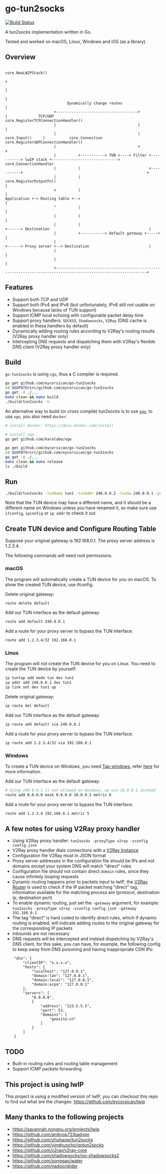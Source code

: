# go-tun2socks

[![Build Status](https://travis-ci.com/eycorsican/go-tun2socks.svg?branch=master)](https://travis-ci.com/eycorsican/go-tun2socks)

A tun2socks implementation written in Go.

Tested and worked on macOS, Linux, Windows and iOS (as a library).

## Overview

```
                                                                          core.NewLWIPStack()
                                                                                   +
                                                                                   |
                                                                                   |
                            Dynamically change routes                              |
                      +-------------------------------------+                      |              TCP/UDP               core.RegisterTCPConnectionHandler()
                      |                                     |                      |
                      |                                     |     core.Input()     |           core.Connection          core.RegisterUDPConnectionHandler()
                      |                                     +                      v
                      |          +-----------> TUN +----> Filter +-----------> lwIP stack +------------------------------> core.ConnectionHandler
                      |          |                               <-----------+                                                        +
                      |          |                            core.RegisterOutputFn()                                                 |
                      v          |                                                                                                    |
Application +-> Routing table +-->                                                                                                    |
                      ^          |                                                                                                    |
                      |          |                                                                                                    |
                      |          |                                   +------> Destination                                             |
                      |          +-----------> Default gateway +-----+                                                                |
                      |                                              +------> Proxy server +--> Destination                           |
                      |                                                                                                               |
                      |                                                                                                               |
                      +---------------------------------------------------------------------------------------------------------------+

```

## Features

- Support both TCP and UDP
- Support both IPv4 and IPv6 (but unfortunately, IPv6 still not usable on Windows because lacks of TUN support)
- Support ICMP local echoing with configurable packet delay time
- Support proxy handlers: `SOCKS5`, `Shadowsocks`, `V2Ray` (DNS cache is enabled in these handlers by default)
- Dynamically adding routing rules according to V2Ray's routing results (V2Ray proxy handler only)
- Intercepting DNS requests and dispatching them with V2Ray's flexible DNS client (V2Ray proxy handler only)

## Build

`go-tun2socks` is using `cgo`, thus a C compiler is required.

```sh
go get github.com/eycorsican/go-tun2socks
cd $GOPATH/src/github.com/eycorsican/go-tun2socks
go get -d ./...
make clean && make build
./build/tun2socks -h
```

An alternative way to build (or cross compile) tun2socks is to use [`xgo`](https://github.com/karalabe/xgo), to use `xgo`, you also need `docker`:

```sh
# install docker: https://docs.docker.com/install

# install xgo
go get github.com/karalabe/xgo

go get github.com/eycorsican/go-tun2socks
cd $GOPATH/src/github.com/eycorsican/go-tun2socks
go get -d ./...
make clean && make release
ls ./build
```

## Run

```sh
./build/tun2socks -tunName tun1 -tunAddr 240.0.0.2 -tunGw 240.0.0.1 -proxyType socks -proxyServer 1.2.3.4:1086
```

Note that the TUN device may have a different name, and it should be a different name on Windows unless you have renamed it, so make sure use `ifconfig`, `ipconfig` or `ip addr` to check it out.

## Create TUN device and Configure Routing Table

Suppose your original gateway is 192.168.0.1. The proxy server address is 1.2.3.4.

The following commands will need root permissions.

### macOS

The program will automatically create a TUN device for you on macOS. To show the created TUN device, use ifconfig.

Delete original gateway:

```sh
route delete default
```

Add our TUN interface as the default gateway:

```sh
route add default 240.0.0.1
```

Add a route for your proxy server to bypass the TUN interface:

```sh
route add 1.2.3.4/32 192.168.0.1
```

### Linux

The program will not create the TUN device for you on Linux. You need to create the TUN device by yourself:

```sh
ip tuntap add mode tun dev tun1
ip addr add 240.0.0.1 dev tun1
ip link set dev tun1 up
```

Delete original gateway:

```sh
ip route del default
```

Add our TUN interface as the default gateway:

```sh
ip route add default via 240.0.0.1
```

Add a route for your proxy server to bypass the TUN interface:

```sh
ip route add 1.2.3.4/32 via 192.168.0.1
```

### Windows

To create a TUN device on Windows, you need [Tap-windows](http://build.openvpn.net/downloads/releases/), refer [here](https://code.google.com/archive/p/badvpn/wikis/tun2socks.wiki) for more information.

Add our TUN interface as the default gateway:

```sh
# Using 240.0.0.1 is not allowed on Windows, we use 10.0.0.1 instead
route add 0.0.0.0 mask 0.0.0.0 10.0.0.1 metric 6
```

Add a route for your proxy server to bypass the TUN interface:

```sh
route add 1.2.3.4 192.168.0.1 metric 5
```

## A few notes for using V2Ray proxy handler
- Using V2Ray proxy handler: `tun2socks -proxyType v2ray -vconfig config.json`
- V2Ray proxy handler dials connections with a [V2Ray Instance](https://github.com/v2ray/v2ray-core/blob/master/functions.go)
- Configuration file V2Ray must in JSON format
- Proxy server addresses in the configuration file should be IPs and not domains except your system DNS will match "direct" rules
- Configuration file should not contain direct `domain` rules, since they cause infinitely looping requests
- Dynamic routing happens prior to packets input to lwIP, the [V2Ray Router](https://github.com/v2ray/v2ray-core/blob/master/features/routing/router.go) is used to check if the IP packet matching "direct" tag, information available for the matching process are (protocol, destination ip, destination port)
- To enable dynamic routing, just set the `-gateway` argument, for example: `tun2socks -proxyType v2ray -vconfig config.json -gateway 192.168.0.1`
- The tag "direct" is hard coded to identify direct rules, which if dynamic routing is enabled, will indicate adding routes to the original gateway for the corresponding IP packets
- Inbounds are not necessary
- DNS requests will be intercepted and instead dispatching by V2Ray's DNS client, for this sake, you can have, for example, the following config to keep away from DNS poisoning and having inappropriate CDN IPs:
```
    "dns": {
        "clientIP": "x.x.x.x",
        "hosts": {
            "localhost": "127.0.0.1",
            "domain:lan": "127.0.0.1",
            "domain:local": "127.0.0.1",
            "domain:arpa": "127.0.0.1"
        },
        "servers": [
            "8.8.8.8",
            {
                "address": "223.5.5.5",
                "port": 53,
                "domains": [
                    "geosite:cn"
                ]
            }
        ]
    }
```

## TODO
- Built-in routing rules and routing table management
- Support ICMP packets forwarding

## This project is using lwIP 

This project is using a modified version of lwIP, you can checkout this repo to find out what are the changes: https://github.com/eycorsican/lwip

## Many thanks to the following projects
- https://savannah.nongnu.org/projects/lwip
- https://github.com/ambrop72/badvpn
- https://github.com/zhuhaow/tun2socks
- https://github.com/yinghuocho/gotun2socks
- https://github.com/v2ray/v2ray-core
- https://github.com/shadowsocks/go-shadowsocks2
- https://github.com/songgao/water
- https://github.com/nadoo/glider
